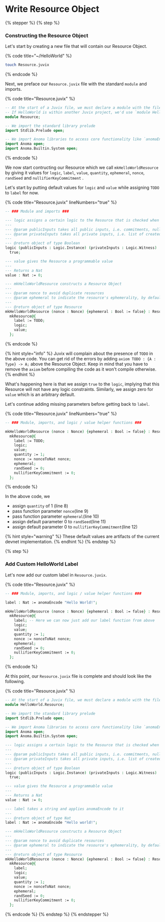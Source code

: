 # Write Resource Object

{% stepper %}
{% step %}
### Constructing the Resource Object

Let's start by creating a new file that will contain our Resource Object.

{% code title="~/HelloWorld" %}
```bash
touch Resource.juvix
```
{% endcode %}

Next, we preface our `Resource.juvix` file with the standard `module` and imports.

{% code title="Resource.juvix" %}
```agda
-- At the start of a Juvix file, we must declare a module with the filename
-- If HelloWorld is within another Juvix project, we'd use `module HelloWorld.Resource`
module Resource;

-- We import the standard library prelude
import Stdlib.Prelude open;

-- We import Anoma libraries to access core functionality like `anomaEncode`
import Anoma open;
import Anoma.Builtin.System open;
```
{% endcode %}

We now start contructing our Resource which we call `mkHelloWorldResource` by giving it values for `logic`, `label`, `value`, `quantity`, `ephemeral`, `nonce`, `randSeed` and `nullifierKeyCommitment` .

Let's start by putting default values for `logic` and `value` while assigning `TODO` to `label` for now.

{% code title="Resource.juvix" lineNumbers="true" %}
```agda
-- ### Module and imports ###

--- logic assigns a certain logic to the Resource that is checked when it's consumed
---
--- @param publicInputs takes all public inputs, i.e. commitments, nullifiers, a tag, and appData
--- @param privateInputs takes all private inputs, i.e. list of created, consumed resources and customInputs
---
--- @return object of type Boolean
logic (publicInputs : Logic.Instance) (privateInputs : Logic.Witness) : Bool :=
  true;

--- value gives the Resource a programmable value
---
--- Returns a Nat
value : Nat := 0;

--- mkHelloWorldResource constructs a Resource Object
---
--- @param nonce to avoid duplicate resources
--- @param ephemeral to indicate the resource's ephemerality, by default `false`
---
--- @return object of type Resource
mkHelloWorldResource (nonce : Nonce) {ephemeral : Bool := false} : Resource :=
  mkResource@{
    label := TODO;
    logic;
    value;
  };
```
{% endcode %}

{% hint style="info" %}
Juvix will complain about the presence of `TODO` in the above code. You can get rid of the errors by adding `axiom TODO : {A : Type} -> A;` above the Resource Object. Keep in mind that you have to remove the `axiom` before compiling the code as it won't compile otherwise.
{% endhint %}

What's happening here is that we assign `true` to the `logic`, implying that this Resource will not have any logic constraints. Similarly, we assign zero for `value` which is an arbitrary default.

Let's continue adding missing parameters before getting back to `label`.

{% code title="Resource.juvix" lineNumbers="true" %}
```agda
-- ### Module, imports, and logic / value helper functions ###

mkHelloWorldResource (nonce : Nonce) {ephemeral : Bool := false} : Resource :=
  mkResource@{
    label := TODO;
    logic;
    value;
    quantity := 1;
    nonce := nonceToNat nonce;
    ephemeral;
    randSeed := 0;
    nullifierKeyCommitment := 0;
  };
```
{% endcode %}

In the above code, we

* assign `quantity` of 1 (line 8)
* pass function parameter `nonce`(line 9)
* pass function parameter `ephemeral`(line 10)
* assign default parameter 0 to `randSeed`(line 11)
* assign default parameter 0 to `nullifierKeyCommitment`(line 12)

{% hint style="warning" %}
These default values are artifacts of the current devnet implementation.
{% endhint %}
{% endstep %}

{% step %}
### Add Custom HelloWorld Label

Let's now add our custom label in `Resource.juvix`.&#x20;

{% code title="Resource.juvix" %}
```agda
-- ### Module, imports, and logic / value helper functions ###

label : Nat := anomaEncode "Hello World!";

mkHelloWorldResource (nonce : Nonce) {ephemeral : Bool := false} : Resource :=
  mkResource@{
    label; -- Here we can now just add our label function from above
    logic;
    value;
    quantity := 1;
    nonce := nonceToNat nonce;
    ephemeral;
    randSeed := 0;
    nullifierKeyCommitment := 0;
  };
```
{% endcode %}

At this point, our `Resource.juvix` file is complete and should look like the following.

{% code title="Resource.juvix" %}
```agda
-- At the start of a Juvix file, we must declare a module with the filename
module HelloWorld.Resource;

-- We import the standard library prelude
import Stdlib.Prelude open;

-- We import Anoma libraries to access core functionality like `anomaEncode`
import Anoma open;
import Anoma.Builtin.System open;

--- logic assigns a certain logic to the Resource that is checked when it's consumed
---
--- @param publicInputs takes all public inputs, i.e. commitments, nullifiers, a tag, and appData
--- @param privateInputs takes all private inputs, i.e. list of created, consumed resources and customInputs
--- 
--- @return object of type Boolean
logic (publicInputs : Logic.Instance) (privateInputs : Logic.Witness) : Bool :=
  true;

--- value gives the Resource a programmable value
---
--- Returns a Nat
value : Nat := 0;

--- label takes a string and applies anomaEncode to it
---
--- @return object of type Nat
label : Nat := anomaEncode "Hello world!";

--- mkHelloWorldResource constructs a Resource Object
---
--- @param nonce to avoid duplicate resources
--- @param ephemeral to indicate the resource's ephemerality, by default `false`
---
--- @return object of type Resource
mkHelloWorldResource (nonce : Nonce) {ephemeral : Bool := false} : Resource :=
  mkResource@{
    label;
    logic;
    value;
    quantity := 1;
    nonce := nonceToNat nonce;
    ephemeral;
    randSeed := 0;
    nullifierKeyCommitment := 0;
  };
```
{% endcode %}
{% endstep %}
{% endstepper %}

